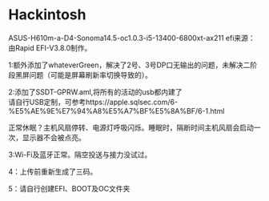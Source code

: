 # Hackintosh
ASUS-H610m-a-D4-Sonoma14.5-oc1.0.3-i5-13400-6800xt-ax211
efi来源：由Rapid EFI-V3.8.0制作。

1:额外添加了whateverGreen，解决了2号、3号DP口无输出的问题，未解决二阶段黑屏问题（可能是屏幕刷新率切换导致的）。


2:添加了SSDT-GPRW.aml,将所有的活动的usb都内建了   
请自行USB定制，可参考https://apple.sqlsec.com/6-%E5%AE%9E%E7%94%A8%E5%A7%BF%E5%8A%BF/6-1.html
    
正常休眠？主机风扇停转、电源灯呼吸闪烁。睡眠时，隔断时间主机风扇会启动一次，显示器不会被点亮。


3:Wi-Fi及蓝牙正常。隔空投送与接力没试过。


4：上传前重新生成了三码。


5：请自行创建EFI、BOOT及OC文件夹

